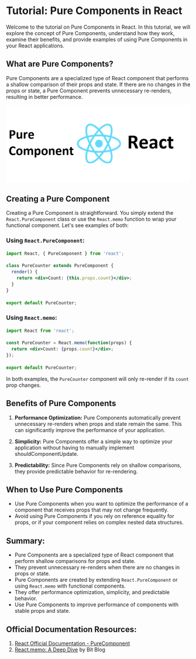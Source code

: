 # Tutorial: Pure Components in React

Welcome to the tutorial on Pure Components in React. In this tutorial, we will explore the concept of Pure Components, understand how they work, examine their benefits, and provide examples of using Pure Components in your React applications.

## What are Pure Components?

Pure Components are a specialized type of React component that performs a shallow comparison of their props and state. If there are no changes in the props or state, a Pure Component prevents unnecessary re-renders, resulting in better performance.

![](../Assets/React/PureComponents.webp)

## Creating a Pure Component

Creating a Pure Component is straightforward. You simply extend the `React.PureComponent` class or use the `React.memo` function to wrap your functional component. Let's see examples of both:

### Using `React.PureComponent`:

```jsx
import React, { PureComponent } from 'react';

class PureCounter extends PureComponent {
  render() {
    return <div>Count: {this.props.count}</div>;
  }
}

export default PureCounter;
```

### Using `React.memo`:

```jsx
import React from 'react';

const PureCounter = React.memo(function(props) {
  return <div>Count: {props.count}</div>;
});

export default PureCounter;
```

In both examples, the `PureCounter` component will only re-render if its `count` prop changes.

## Benefits of Pure Components

1. **Performance Optimization:** Pure Components automatically prevent unnecessary re-renders when props and state remain the same. This can significantly improve the performance of your application.

2. **Simplicity:** Pure Components offer a simple way to optimize your application without having to manually implement shouldComponentUpdate.

3. **Predictability:** Since Pure Components rely on shallow comparisons, they provide predictable behavior for re-rendering.

## When to Use Pure Components

- Use Pure Components when you want to optimize the performance of a component that receives props that may not change frequently.
- Avoid using Pure Components if you rely on reference equality for props, or if your component relies on complex nested data structures.

## Summary:

- Pure Components are a specialized type of React component that perform shallow comparisons for props and state.
- They prevent unnecessary re-renders when there are no changes in props or state.
- Pure Components are created by extending `React.PureComponent` or using `React.memo` with functional components.
- They offer performance optimization, simplicity, and predictable behavior.
- Use Pure Components to improve performance of components with stable props and state.

## Official Documentation Resources:

1. [React Official Documentation - PureComponent](https://reactjs.org/docs/react-api.html#reactpurecomponent)
2. [React.memo: A Deep Dive](https://blog.bitsrc.io/react-memo-a-deep-dive-into-reacts-performance-optimization-feature-bd61002a6c1) by Bit Blog